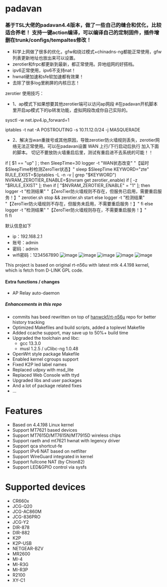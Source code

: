 # padavan #

### 基于TSL大佬的padavan4.4版本，做了一些自己的缝合和优化，比较适合养老！ 支持一键action编译，可以编译自己的定制固件，插件增删在trunk/configs/tempaltes修改！
- 科学上网做了很多的优化，gfw和绕过模式+chinadns-ng都能正常使用，gfw列表更新地址也放出来可以设置。
- zerotier和frpc都更新到最新，都正常使用。异地组网的好搭档。
- ipv6正常使用，ipv6不支持nat！
- hwnat硬加速和sfe软加速都有效果！
- 去除了很多log里刷屏的内核日志！

zerotier 使用技巧：

- 1、ap模式下如果想要其他zerotier端可以访问ap网段 #在padavan开机脚本里开启ap模式下的ip转发功能，虚拟网段改成你自己实际的。

sysctl -w net.ipv4.ip_forward=1

iptables -t nat -A POSTROUTING -s 10.11.12.0/24 -j MASQUERADE
- 2、解决当wan重拨号或其他原因，导致zerotier防火墙规则丢失，zerotier网络无法正常使用。可以在padavan设置 WAN 上行/下行启动后执行 加入下面的脚本。 切记不要放防火墙重启后里，测试有重启进不去系统的可能！！

if [ $1 == "up" ] ; then
SleepTime=30
logger -t "WAN状态改变" "【延时$SleepTime秒检测ZeroTier状态】"
sleep $SleepTime
KEYWORD="zte"
RULE_EXIST=$(iptables -L -n -v | grep "$KEYWORD")
NVRAM_ZEROTIER_ENABLE=$(nvram get zerotier_enable)
if [ -z "$RULE_EXIST" ]; then
    if [ "$NVRAM_ZEROTIER_ENABLE" = "1" ]; then
        logger -t "检测结果" "【ZeroTier防火墙规则不存在，但服务已启用，需要重启服务！】"
        zerotier.sh stop && zerotier.sh start
    else
        logger -t "检测结果" "【ZeroTier防火墙规则不存在，但服务未启用，不需要重启服务！】"
    fi
else
    logger -t "检测结果" "【ZeroTier防火墙规则存在，不需要重启服务！】"    
fi
fi

默认信息如下
- ip：192.168.2.1
- 账号：admin
- 密码：admin
- wifi密码：1234567890
![image](https://github.com/user-attachments/assets/c9e7f317-22d3-47a5-91a7-12b084992a47)
![image](https://github.com/user-attachments/assets/eca3da71-3b7f-4ef0-b5cf-a0f12be536bb)
![image](https://github.com/user-attachments/assets/aad24ef7-633c-4576-a215-ea68e3b829a0)
![image](https://github.com/user-attachments/assets/215423ac-cef8-4f25-a7d2-b4942c427193)
![image](https://github.com/user-attachments/assets/90e0471d-4842-4c6d-b39d-cbc94b4a17f2)



This project is based on original rt-n56u with latest mtk 4.4.198 kernel, which is fetch from D-LINK GPL code.

#### Extra functions / changes
- AP Relay auto-daemon
##### Enhancements in this repo

- commits has beed rewritten on top of [hanwckf/rt-n56u](https://github.com/hanwckf/rt-n56u) repo for better history tracking
- Optimized Makefiles and build scripts, added a toplevel Makefile
- Added ccache support, may save up to 50%+ build time
- Upgraded the toolchain and libc:
  - gcc 13.3.0
  - musl 1.2.5 / uClibc-ng 1.0.48
 - OpenWrt style package Makefile
 - Enabled kernel cgroups support
 - Fixed K2P led label names
 - Replaced udpxy with msd_lite
 - Replaced Web Console with ttyd
 - Upgraded libs and user packages
 - And a lot of package related fixes
 - ...

# Features

- Based on 4.4.198 Linux kernel
- Support MT7621 based devices
- Support MT7615D/MT7615N/MT7915D wireless chips
- Support raeth and mt7621 hwnat with legency driver
- Support qca shortcut-fe
- Support IPv6 NAT based on netfilter
- Support WireGuard integrated in kernel
- Support fullcone NAT (by Chion82)
- Support LED&GPIO control via sysfs

# Supported devices

- CR660x
- JCG-Q20
- JCG-AC860M
- JCG-836PRO
- JCG-Y2
- DIR-878
- DIR-882
- K2P
- K2P-USB
- NETGEAR-BZV
- MR2600
- MI-4
- MI-R3G
- MI-R3P
- R2100
- XY-C1
